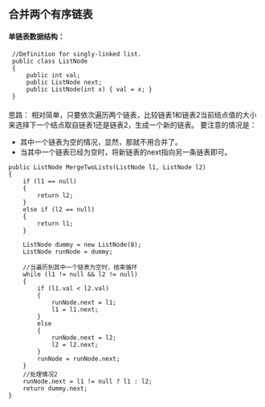 ## 合并两个有序链表

#### 单链表数据结构：
```
 //Definition for singly-linked list.
 public class ListNode 
 {
     public int val;
     public ListNode next;
     public ListNode(int x) { val = x; }
 }
```

####
思路： 
相对简单，只要依次遍历两个链表，比较链表1和链表2当前结点值的大小来选择下一个结点取自链表1还是链表2，生成一个新的链表。 
要注意的情况是：
- 其中一个链表为空的情况，显然，那就不用合并了。
- 当其中一个链表已经为空时，将新链表的next指向另一条链表即可。

```
public ListNode MergeTwoLists(ListNode l1, ListNode l2)
{
    if (l1 == null)
    {
        return l2;
    }
    else if (l2 == null)
    {
        return l1;
    }

    ListNode dummy = new ListNode(0);
    ListNode runNode = dummy;

    //当遍历到其中一个链表为空时，结束循环
    while (l1 != null && l2 != null)
    {
        if (l1.val < l2.val)
        {
            runNode.next = l1;
            l1 = l1.next;
        }
        else
        {
            runNode.next = l2;
            l2 = l2.next;
        }
        runNode = runNode.next;
    }
    //处理情况2
    runNode.next = l1 != null ? l1 : l2;
    return dummy.next;
}
```
